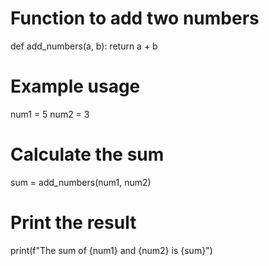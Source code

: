 # Function to add two numbers
def add_numbers(a, b):
    return a + b

# Example usage
num1 = 5
num2 = 3

# Calculate the sum
sum = add_numbers(num1, num2)

# Print the result
print(f"The sum of {num1} and {num2} is {sum}")
